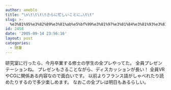 ```yaml
---
author: ameblo
title: "\n\t\t\t\tさらに忙しいことに…\t\t"
slug: >-
  %e3%81%95%e3%82%89%e3%81%ab%e5%bf%99%e3%81%97%e3%81%84%e3%81%93%e3%81%a8%e3%81%ab
id: 2458
date: '2005-09-14 23:56:16'
layout: post
categories:
  - 随筆
---
```


研究室に行ったら、今月卒業する修士の学生の全プレやってた。 全員プレゼンテーションね。 プレゼンもさることながら、ディスカッションが長い！ 全員VRやCGに関係ある内容なので面白いです。 以前よりフランス語がしゃべれたり読めたりするので多少楽しめます。 なおこの全プレは明日もあるらしい。